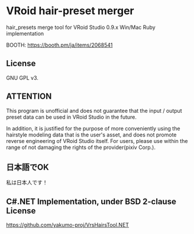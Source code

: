 # VRoid hair-preset merger

hair_presets merge tool for VRoid Studio 0.9.x Win/Mac
Ruby implementation

BOOTH:
https://booth.pm/ja/items/2068541

## License 
GNU GPL v3.

## ATTENTION
This program is unofficial and does not guarantee that the input / output preset data can be used in VRoid Studio in the future.

In addition, it is justified for the purpose of more conveniently using the hairstyle modeling data that is the user's asset, and does not promote reverse engineering of VRoid Studio itself. For users, please use within the range of not damaging the rights of the provider(pixiv Corp.).

## 日本語でOK
私は日本人です！

## C#.NET Implementation, under BSD 2-clause License
https://github.com/yakumo-proj/VrsHairsTool.NET

